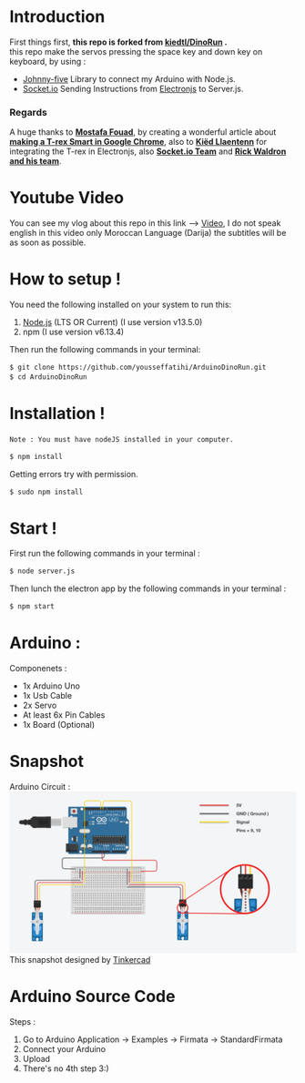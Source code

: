 # Introduction

First things first, **this repo is forked from [kiedtl/DinoRun](https://github.com/kiedtl/DinoRun) .**  
this repo make the servos pressing the space key and down key on keyboard, by using : 

 - [Johnny-five](https://github.com/rwaldron/johnny-five) Library to connect my Arduino with Node.js.
 - [Socket.io](https://github.com/socketio/socket.io) Sending Instructions from [Electronjs](https://www.electronjs.org/) to Server.js.

### Regards
A huge thanks to [**Mostafa Fouad**](https://github.com/teefouad), by creating a wonderful article about [**making a T-rex Smart in Google Chrome**](https://medium.com/@TeeFouad/making-the-t-rex-smarter-ebf9aea0660f), also to  [**Kiëd Llaentenn**](https://github.com/kiedtl) for integrating the T-rex in Electronjs, also [**Socket.io Team**](https://github.com/socketio) and [**Rick Waldron
 and his team**](https://github.com/rwaldron).

 # Youtube Video
 You can see my vlog about this repo in this link --> [Video](https://youtu.be/ZEcvsIrnE6o), I do not speak english in this video only Moroccan Language (Darija) the subtitles will be as soon as possible.
 
# How to setup !

You need the following installed on your system to run this:

 1. [Node.js](https://nodejs.org/en/) (LTS OR Current) (I use version v13.5.0)
 2. npm (I use version v6.13.4)

Then run the following commands in your terminal:


```sh
$ git clone https://github.com/yousseffatihi/ArduinoDinoRun.git
$ cd ArduinoDinoRun
```

# Installation !
`Note : You must have nodeJS installed in your computer.`

```sh
$ npm install
```
Getting errors try with permission.
```sh
$ sudo npm install
```

# Start !
First run the following commands in your terminal :
```sh
$ node server.js
```
Then lunch the electron app by the following commands in your terminal :
```sh
$ npm start
```

# Arduino :

Componenets :
  - 1x Arduino Uno
  - 1x Usb Cable
  - 2x Servo
  - At least 6x Pin Cables
  - 1x Board (Optional)

# Snapshot

Arduino Circuit : 
![](Circuit.png)
This snapshot designed by [Tinkercad](https://www.tinkercad.com/things/8aU1buNOmLk)

# Arduino Source Code
Steps :
 
 1. Go to Arduino Application -> Examples -> Firmata -> StandardFirmata
 2. Connect your Arduino
 3. Upload
 4. There's no 4th step 3:)